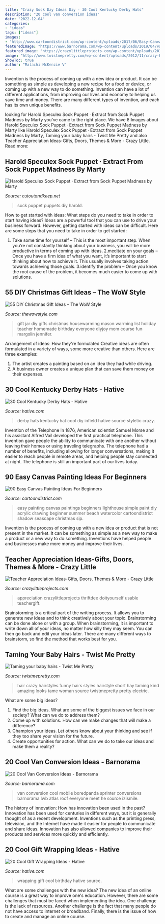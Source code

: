 ```yaml
---
title: "Crazy Sock Day Ideas Diy - 30 Cool Kentucky Derby Hats"
description: "20 cool van conversion ideas"
date: "2022-12-04"
categories:
- "ideas"
tags: ["ideas"]
images:
- "http://www.cartoondistrict.com/wp-content/uploads/2017/06/Easy-Canvas-Painting-Ideas-For-Beginners0141.jpg"
featuredImage: "https://www.barnorama.com/wp-content/uploads/2019/04/van_conversion_ideas_15.jpg"
featured_image: "https://crazylittleprojects.com/wp-content/uploads/2014/04/TeacherGift.gif"
image: "http://www.twistmepretty.com/wp-content/uploads/2012/11/crazy-hair-edit-1.jpg"
ShowToc: true
author: "Malachi McKenzie V"
---
```



Invention is the process of coming up with a new idea or product. It can be something as simple as developing a new recipe for a food or device, or coming up with a new way to do something. Invention can have a lot of different applications, from improving our lives and economy to helping us save time and money. There are many different types of invention, and each has its own unique benefits.

	

		
looking for Harold Speculex Sock Puppet · Extract from Sock Puppet Madness by Marty you've came to the right place. We have 8 Images about Harold Speculex Sock Puppet · Extract from Sock Puppet Madness by Marty like Harold Speculex Sock Puppet · Extract from Sock Puppet Madness by Marty, Taming your baby hairs - Twist Me Pretty and also Teacher Appreciation Ideas-Gifts, Doors, Themes &amp; More - Crazy Little. Read more:
		
    
## Harold Speculex Sock Puppet · Extract From Sock Puppet Madness By Marty

<img loading=lazy src="http://images.coplusk.net/project_images/148616/image/CB660_Sock_Pup_19e.jpg" onerror="this.onerror=null;this.src='https://tse1.mm.bing.net/th?id=OIP.RPVc5dQKRllqaJ5p7KItxgHaMG&amp;pid=15.1';" alt="Harold Speculex Sock Puppet · Extract from Sock Puppet Madness by Marty">

_Source: cutoutandkeep.net_

>sock puppet puppets diy harold. 

	

How to get started with ideas: What steps do you need to take in order to start having ideas?
Ideas are a powerful tool that you can use to drive your business forward. However, getting started with ideas can be difficult. Here are some steps that you need to take in order to get started: 
1. Take some time for yourself – This is the most important step. When you’re not constantly thinking about your business, you will be more productive in terms of coming up with ideas. 
2.meditate on your goals – Once you have a firm idea of what you want, it’s important to start thinking about how to achieve it. This usually involves taking action towards achieving those goals. 
3.identify the problem – Once you know the root cause of the problem, it becomes much easier to come up with solutions.

    
## 55 DIY Christmas Gift Ideas – The WoW Style

<img loading=lazy src="http://thewowstyle.com/wp-content/uploads/2014/11/Housewarming-Gift-in-a-Jar.jpg" onerror="this.onerror=null;this.src='https://tse1.mm.bing.net/th?id=OIP.S5gIffvTSsWNRHUr4qMrMgHaJ4&amp;pid=15.1';" alt="55 DIY Christmas Gift Ideas – The WoW Style">

_Source: thewowstyle.com_

>gift jar diy gifts christmas housewarming mason warming list holiday teacher homemade birthday everyone diyjoy mom course fun margolin jennifer. 

	

Arrangement of ideas: How they're formulated
Creative ideas are often formulated in a variety of ways, some more creative than others. Here are three examples:
1. The artist creates a painting based on an idea they had while driving.
2. A business owner creates a unique plan that can save them money on their expenses.

    
## 30 Cool Kentucky Derby Hats - Hative

<img loading=lazy src="https://hative.com/wp-content/uploads/2014/06/kentucky-derby-hats/4-kentucky-derby-hats.jpg" onerror="this.onerror=null;this.src='https://tse3.mm.bing.net/th?id=OIP.SSga4ztJwgCLtNC9_o7xwwHaHZ&amp;pid=15.1';" alt="30 Cool Kentucky Derby Hats - Hative">

_Source: hative.com_

>derby hats kentucky hat cool diy infield hative source styletic crazy. 

	

Invention of the Telephone
In 1876, American scientist Samuel Morse and his assistant Alfred Vail developed the first practical telephone. This invention gave people the ability to communicate with one another without leaving their homes or using traveling telegraphs. The telephone had a number of benefits, including allowing for longer conversations, making it easier to reach people in remote areas, and helping people stay connected at night. The telephone is still an important part of our lives today.

    
## 90 Easy Canvas Painting Ideas For Beginners

<img loading=lazy src="http://www.cartoondistrict.com/wp-content/uploads/2017/06/Easy-Canvas-Painting-Ideas-For-Beginners0141.jpg" onerror="this.onerror=null;this.src='https://tse1.mm.bing.net/th?id=OIP.5KI5GjTlyonf0xcpFxHE0QHaJZ&amp;pid=15.1';" alt="90 Easy Canvas Painting Ideas For Beginners">

_Source: cartoondistrict.com_

>easy painting canvas paintings beginners lighthouse simple paint diy acrylic drawing beginner summer beach watercolor cartoondistrict shadow seascape christmas sip. 

	

Invention is the process of coming up with a new idea or product that is not present in the market. It can be something as simple as a new way to make a product or a new way to do something. Inventions have helped people and businesses make more money and improve their lives.

    
## Teacher Appreciation Ideas-Gifts, Doors, Themes &amp; More - Crazy Little

<img loading=lazy src="https://crazylittleprojects.com/wp-content/uploads/2014/04/TeacherGift.gif" onerror="this.onerror=null;this.src='https://tse3.mm.bing.net/th?id=OIP.SK2wuiaGAgXPgr1L7ALGVAHaMW&amp;pid=15.1';" alt="Teacher Appreciation Ideas-Gifts, Doors, Themes &amp; More - Crazy Little">

_Source: crazylittleprojects.com_

>appreciation crazylittleprojects thriftdee doityourself usable teachergift. 

	

Brainstorming is a critical part of the writing process. It allows you to generate new ideas and to think creatively about your topic. Brainstorming can be done alone or with a group. When brainstorming, it is important to write down all of your ideas, no matter how silly they may seem. You can then go back and edit your ideas later. There are many different ways to brainstorm, so find the method that works best for you.

    
## Taming Your Baby Hairs - Twist Me Pretty

<img loading=lazy src="http://www.twistmepretty.com/wp-content/uploads/2012/11/crazy-hair-edit-1.jpg" onerror="this.onerror=null;this.src='https://tse4.mm.bing.net/th?id=OIP.AaCWpqY-MCIDVDk2n4If1wHaKC&amp;pid=15.1';" alt="Taming your baby hairs - Twist Me Pretty">

_Source: twistmepretty.com_

>hair crazy hairstyles funny hairs styles hairstyle short hay taming kind amazing looks tame woman source twistmepretty pretty electric. 

	

What are some big ideas?
1. Find the big ideas. What are some of the biggest issues we face in our society? What can we do to address them?
2. Come up with solutions. How can we make changes that will make a difference?
3. Champion your ideas. Let others know about your thinking and see if they too share your vision for the future.
4. Create opportunities for action. What can we do to take our ideas and make them a reality?

    
## 20 Cool Van Conversion Ideas - Barnorama

<img loading=lazy src="https://www.barnorama.com/wp-content/uploads/2019/04/van_conversion_ideas_15.jpg" onerror="this.onerror=null;this.src='https://tse4.mm.bing.net/th?id=OIP.Wcmq15phJbhEWPmRGMSC_wHaNg&amp;pid=15.1';" alt="20 Cool Van Conversion Ideas - Barnorama">

_Source: barnorama.com_

>van conversion cool mobile boredpanda sprinter conversions barnorama lwb atlas roof everyone meet he source izismile. 

	

The history of innovation: How has innovation been used in the past?
Innovation has been used for centuries in different ways, but it is generally thought of as a recent development. Inventions such as the printing press, television, and the Internet have made it easier for people to communicate and share ideas. Innovation has also allowed companies to improve their products and services more quickly and efficiently.

    
## 20 Cool Gift Wrapping Ideas - Hative

<img loading=lazy src="http://hative.com/wp-content/uploads/2014/10/gift-wrapping-ideas/3-cool-gift-wrapping-ideas.jpg" onerror="this.onerror=null;this.src='https://tse2.mm.bing.net/th?id=OIP.IumchR58nq-vAcfGyDOSDAHaJ4&amp;pid=15.1';" alt="20 Cool Gift Wrapping Ideas - Hative">

_Source: hative.com_

>wrapping gift cool birthday hative source. 

	

What are some challenges with the new idea?
The new idea of an online course is a great way to improve one's education. However, there are some challenges that must be faced when implementing the idea. One challenge is the lack of resources. Another challenge is the fact that many people do not have access to internet or broadband. Finally, there is the issue of how to create and manage an online course.

